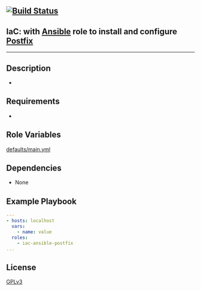 [![Build Status](https://travis-ci.org/wluisaraujo/iac-ansible-postfix.svg?branch=master)](https://travis-ci.org/wluisaraujo/iac-ansible-postfix)
---
## IaC: with [Ansible](https://www.ansible.com) role to install and configure [Postfix](www.postfix.org/)
------------

Description
------------

 * 

Requirements
------------

 *

Role Variables
--------------

[defaults/main.yml](defaults/main.yml)

Dependencies
------------

* None

Example Playbook
----------------
```yaml
---
- hosts: localhost
  vars:
    - name: value
  roles:
    - iac-ansible-postfix
...    
```

License
-------

[GPLv3](https://www.gnu.org/licenses/gpl-3.0.pt-br.html)
